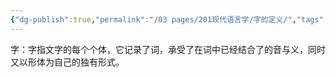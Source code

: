 ```yaml
---
{"dg-publish":true,"permalink":"/03 pages/201现代语言学/字的定义/","tags":["语言学"],"created":"2024-11-30T20:51:38.504+08:00","updated":"2025-03-02T15:21:45.683+08:00"}
---
```


字：字指文字的每个个体，它记录了词，承受了在词中已经结合了的音与义，同时又以形体为自己的独有形式。